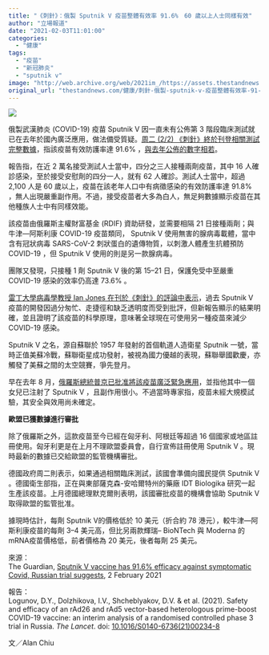 ```yaml
---
title: "《刺針》：俄製 Sputnik V 疫苗整體有效率 91.6%　60 歲以上人士同樣有效"
author: "立場報道"
date: "2021-02-03T11:01:00"
categories:
  - "健康"
tags:
  - "疫苗"
  - "新冠肺炎"
  - "sputnik v"
image: "http://web.archive.org/web/2021im_/https://assets.thestandnews.com/media/photos/20200111-18_cgLY4_iuCQnH4.png"
original_url: "thestandnews.com/健康/刺針-俄製-sputnik-v-疫苗整體有效率-91-6-60-歲以上人士同樣有效"
---
```

![](http://web.archive.org/web/2021im_/https://assets.thestandnews.com/media/photos/20200111-18_cgLY4_iuCQnH4.png)

俄製武漢肺炎 (COVID-19) 疫苗 Sputnik V 因一直未有公佈第 3 階段臨床測試就已在去年於國內廣泛應用，做法備受質疑。[周二 (2/2) 《刺針》終於刊登相關測試完整數據](http://web.archive.org/web/20211229095141/https://www.thelancet.com/journals/lancet/article/PIIS0140-6736(21)00234-8/fulltext)，指該疫苗有效防護率達 91.6% ，[與去年公佈的數字相若](../../%E5%81%A5%E5%BA%B7/%E7%96%AB%E8%8B%97%E7%AB%B6%E8%B3%BD-%E4%BF%84%E7%A8%B1%E5%9C%8B%E7%94%A2%E6%AD%A6%E8%82%BA%E7%96%AB%E8%8B%97%E6%9C%89%E6%95%88%E7%8E%87%E9%81%94-92-%E5%B0%88%E5%AE%B6%E8%B3%AA%E7%96%91%E9%81%8E%E6%97%A9%E5%AE%A3%E4%BD%88-%E6%A8%A3%E6%9C%AC%E6%95%B8%E5%B0%91/)。

報告指，在近 2 萬名接受測試人士當中，四分之三人接種兩劑疫苗，其中 16 人確診感染，至於接受安慰劑的四分一人，就有 62 人確診。測試人士當中，超過 2,100 人是 60 歲以上，疫苗在該老年人口中有病徵感染的有效防護率達 91.8% ，無人出現嚴重副作用。不過，接受疫苗者大多為白人，無足夠數據顯示疫苗在其他種族人士中有同樣效能。

該疫苗由俄羅斯主權財富基金 (RDIF) 資助研發，並需要相隔 21 日接種兩劑；與牛津—阿斯利康 COVID-19 疫苗類同， Sputnik V 使用無害的腺病毒載體，當中含有冠狀病毒 SARS-CoV-2 刺狀蛋白的遺傳物質，以刺激人體產生抗體預防 COVID-19 ，但 Sputnik V 使用的則是另一款腺病毒。

團隊又發現，只接種 1 劑 Sputnik V 後的第 15–21 日，保護免受中至嚴重 COVID-19 感染的效率仍高達 73.6% 。

[雷丁大學病毒學教授 Ian Jones 在刊於《刺針》的評論中表示](http://web.archive.org/web/20211229095141/https://www.thelancet.com/journals/lancet/article/PIIS0140-6736(21)00191-4/fulltext)，過去 Sputnik V 疫苗的開發因過分匆忙、走捷徑和缺乏透明度而受到批評，但新報告顯示的結果明確，並且證明了該疫苗的科學原理，意味著全球現在可使用另一種疫苗來減少 COVID-19 感染。

Sputnik V 之名，源自蘇聯於 1957 年發射的首個軌道人造衛星 Sputnik 一號，當時正值美蘇冷戰，蘇聯衛星成功發射，被視為國力優越的表現，蘇聯舉國歡慶，亦觸發了美蘇之間的太空競賽，爭先登月。

早在去年 8 月，[俄羅斯總統普京已批准將該疫苗廣泛緊急應用](../../cosmos/%E6%AD%A6%E6%BC%A2%E8%82%BA%E7%82%8E-%E5%B0%88%E5%AE%B6%E8%B3%AA%E7%96%91%E4%BF%84%E8%A3%BD%E7%96%AB%E8%8B%97%E5%AE%89%E5%85%A8%E6%80%A7%E8%88%87%E6%95%88%E7%94%A8-%E6%8C%87%E6%9C%AA%E7%B6%93%E6%9C%80%E5%BE%8C%E9%9A%8E%E6%AE%B5%E8%87%A8%E5%BA%8A%E6%B8%AC%E8%A9%A6/)，並指他其中一個女兒已注射了 Sputnik V ，且副作用很小。不過當時專家指，疫苗未經大規模試驗，其安全與效用尚未確定。

**歐盟已獲數據進行審批**

除了俄羅斯之外，這款疫苗至今已經在匈牙利、阿根廷等超過 16 個國家或地區註冊使用。匈牙利更是在上月不理歐盟委員會，自行宣佈註冊使用 Sputnik V 。現時最新的數據已交給歐盟的監管機構審批。

德國政府周二則表示，如果通過相關臨床測試，該國會準備向國民提供 Sputnik V 。德國衛生部指，正在與東部薩克森-安哈爾特州的藥廠 IDT Biologika 研究一起生產該疫苗。上月德國總理默克爾則表明，該國審批疫苗的機構會協助 Sputnik V 取得歐盟的監管批准。

據現時估計，每劑 Sputnik V的價格低於 10 美元（折合約 78 港元），較牛津—阿斯利康疫苗的每劑 3–4 美元高，但比另兩款輝瑞– BioNTech 與 Moderna 的mRNA疫苗價格低，前者價格為 20 美元，後者每劑 25 美元。

來源：  
The Guardian, [Sputnik V vaccine has 91.6% efficacy against symptomatic Covid, Russian trial suggests](http://web.archive.org/web/20211229095141/https://www.theguardian.com/society/2021/feb/02/sputnik-v-vaccine-has-916-efficacy-against-symptomatic-covid-russian-trial-suggests), 2 February 2021

報告：  
Logunov, D.Y., Dolzhikova, I.V., Shcheblyakov, D.V. & et al. (2021). Safety and efficacy of an rAd26 and rAd5 vector-based heterologous prime-boost COVID-19 vaccine: an interim analysis of a randomised controlled phase 3 trial in Russia. _The Lancet_. doi: [10.1016/S0140-6736(21)00234-8](http://web.archive.org/web/20211229095141/https://www.thelancet.com/journals/lancet/article/PIIS0140-6736(21)00234-8/fulltext)

文／Alan Chiu